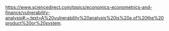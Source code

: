 https://www.sciencedirect.com/topics/economics-econometrics-and-finance/vulnerability-analysis#:~:text=A%20vulnerability%20analysis%20is%20a,of%20the%20product%20or%20system.